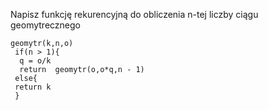 Napisz funkcję rekurencyjną do obliczenia n-tej liczby ciągu geomytrecznego
~~~
geomytr(k,n,o)
 if(n > 1){
  q = o/k
  return  geomytr(o,o*q,n - 1)
 else{
 return k
 }

~~~
